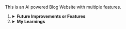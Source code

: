 This is an AI powered Blog Website with multiple features.

<ol>
<li><details>
<summary><strong>Future Improvements or Features</strong></summary>
<br>
<ul>
<li><details>
<summary><strong>Features</strong></summary>
<i>
1. Add Comment Feature via route '/user/actions/comment';
2. Add Text to AI Generated Image Feature via route '/ai/generate/image' (present in controllers)
</i>

</details></li>
<li>
<details>
<summary><strong>Improvements</strong></summary>
<i> Needs Improvement;
</i>

</details></li>
</ul>

</details>

</li>
<li><details>
<summary><strong>My Learnings</strong></summary>
<br>
<ul>
<li><details>
<summary><strong>explore about equals()</strong></summary>

No, equals() is not a standard, built-in JavaScript method that exists on all objects like toString() or hasOwnProperty().

The .equals() method you're using for comparing Mongoose ObjectIDs is a specific method added by the Mongoose library to its ObjectId type. It's part of the functionality Mongoose provides to simplify working with MongoDB's ObjectIDs in JavaScript applications.

</details></li>
<li><details>
<summary><strong>explore about some()</strong></summary>
Think of the some() method like this:
Imagine you have a basket of different fruits, and you want to know if there's at least one red apple in it. You don't need to count how many, or find all of them – just a yes or no answer. 
That's what .some() does for arrays in JavaScript: 
You give it an array (your fruit basket).
You tell it what to look for (a red apple, or a condition like a number being greater than 50).
It goes through the items one by one.
As soon as it finds one item that matches your description, it says "Yes, there is one!" (returns true) and stops looking.
If it checks all items and finds none that match, then it says "No, there isn't one." (returns false). 
Example

```javascript
const fruits = ["apple", "banana", "orange", "grape"];

// Do we have at least one banana in the basket?
const hasBanana = fruits.some((fruit) => fruit === "banana");
console.log(hasBanana); // Output: true

// Do we have at least one kiwi in the basket?
const hasKiwi = fruits.some((fruit) => fruit === "kiwi");
console.log(hasKiwi); // Output: false
```

In the first example, "banana" is found, and true is returned. It doesn't need to check "orange" or "grape".
In the second example, all fruits are checked, but "kiwi" isn't found, so false is returned.`

</details></li>
</ul>




</details></li>
</ol>
